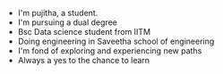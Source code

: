 -  I'm pujitha, a student.
-  I'm pursuing a dual degree
-  Bsc Data science student from IITM
-  Doing engineering in Saveetha school of engineering
-  I'm fond of exploring and experiencing new paths
-  Always a yes to the chance to learn 
  
